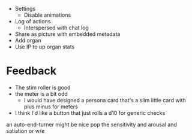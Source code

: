 - Settings
    - Disable animations
- Log of actions
    - Interspersed with chat log
- Share as picture with embedded metadata
- Add organ
- Use IP to up organ stats

# Feedback
- The stim roller is good
- the meter is a bit odd
  - I would have designed a persona card that's a slim little card with plus minus for meters
- I think I'd like a button that just rolls a d10 for generic checks

an auto-end-turner might be nice
pop the sensitivity and arousal and satiation or w/e

